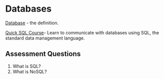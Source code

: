 # Databases

[Database](https://www.codecademy.com/article/wix-what-is-a-database) - the definition.

[Quick SQL Course](https://www.codecademy.com/learn/learn-sql)- Learn to communicate with databases using SQL, the standard data management language.

## Assessment Questions

1. What is SQL?
2. What is NoSQL?
